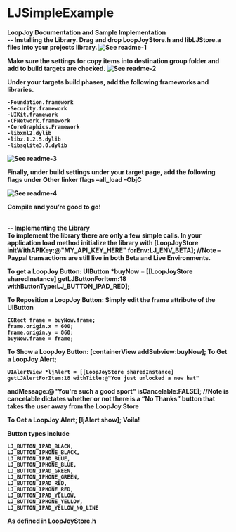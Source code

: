 LJSimpleExample
===============

<b>LoopJoy Documentation and Sample Implementation<b>
<br/>
-- Installing the Library.
Drag and drop LoopJoyStore.h and libLJStore.a files into your projects library.
![See readme-1](/raw/master/readme/readme-1.png)

Make sure the settings for copy items into destination group folder and add to build targets are checked.
![See readme-2](/raw/master/readme/readme-2.png)

Under your targets build phases, add the following frameworks and libraries.

	-Foundation.framework
	-Security.framework 
	-UIKit.framework 
	-CFNetwork.framework 
	-CoreGraphics.Framework
	-libxml2.dylib 
	-libz.1.2.5.dylib 
	-libsqlite3.0.dylib
![See readme-3](/raw/master/readme/readme-3.png)

Finally, under build settings under your target page, add the following flags under Other linker flags
–all_load –ObjC

![See readme-4](/raw/master/readme/readme-4.png)

Compile and you’re good to go!
<br/><br/>


--  Implementing the Library
<br/>
To implement the library there are only a few simple calls. In your application load method initialize the library with
	[LoopJoyStore initWithAPIKey:@"MY_API_KEY_HERE" forEnv:LJ_ENV_BETA]; //Note – Paypal transactions are still live in both Beta and Live Environments.

To get a LoopJoy Button:
	UIButton *buyNow = [[LoopJoyStore sharedInstance] getLJButtonForItem:18 withButtonType:LJ_BUTTON_IPAD_RED];

To Reposition a LoopJoy Button: Simply edit the frame attribute of the UIButton
	
	CGRect frame = buyNow.frame; 
	frame.origin.x = 600; 
	frame.origin.y = 860; 
	buyNow.frame = frame;

To Show a LoopJoy Button:
	[containerView addSubview:buyNow];
To Get a LoopJoy Alert;

	UIAlertView *ljAlert = [[LoopJoyStore sharedInstance] getLJAlertForItem:18 withTitle:@"You just unlocked a new hat"
andMessage:@"You're such a good sport" isCancelable:FALSE];
	//Note is cancelable dictates whether or not there is a “No Thanks” button that takes the user away from the LoopJoy Store

To Get a LoopJoy Alert;
	[ljAlert show]; Voila!

Button types include

	LJ_BUTTON_IPAD_BLACK, 
	LJ_BUTTON_IPHONE_BLACK, 
	LJ_BUTTON_IPAD_BLUE, 
	LJ_BUTTON_IPHONE_BLUE, 
	LJ_BUTTON_IPAD_GREEN, 
	LJ_BUTTON_IPHONE_GREEN, 
	LJ_BUTTON_IPAD_RED, 
	LJ_BUTTON_IPHONE_RED, 
	LJ_BUTTON_IPAD_YELLOW, 
	LJ_BUTTON_IPHONE_YELLOW, 
	LJ_BUTTON_IPAD_YELLOW_NO_LINE

As defined in LoopJoyStore.h


